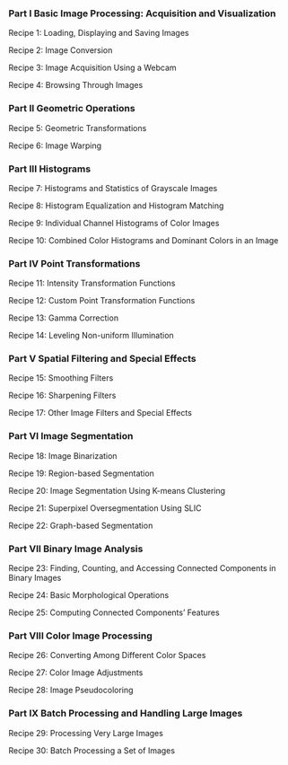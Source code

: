 ### Part I Basic Image Processing: Acquisition and Visualization
Recipe 1: Loading, Displaying and Saving Images

Recipe 2: Image Conversion

Recipe 3: Image Acquisition Using a Webcam

Recipe 4: Browsing Through Images

### Part II Geometric Operations

Recipe 5: Geometric Transformations

Recipe 6: Image Warping

### Part III Histograms

Recipe 7: Histograms and Statistics of Grayscale Images

Recipe 8: Histogram Equalization and Histogram Matching

Recipe 9: Individual Channel Histograms of Color Images

Recipe 10: Combined Color Histograms and Dominant Colors in an Image

### Part IV Point Transformations

Recipe 11: Intensity Transformation Functions

Recipe 12: Custom Point Transformation Functions

Recipe 13: Gamma Correction

Recipe 14: Leveling Non-uniform Illumination

### Part V Spatial Filtering and Special Effects

Recipe 15: Smoothing Filters

Recipe 16: Sharpening Filters

Recipe 17: Other Image Filters and Special Effects

### Part VI Image Segmentation

Recipe 18: Image Binarization

Recipe 19: Region-based Segmentation

Recipe 20: Image Segmentation Using K-means Clustering

Recipe 21: Superpixel Oversegmentation Using SLIC

Recipe 22: Graph-based Segmentation

### Part VII Binary Image Analysis

Recipe 23: Finding, Counting, and Accessing Connected Components in Binary Images

Recipe 24: Basic Morphological Operations

Recipe 25: Computing Connected Components’ Features

### Part VIII Color Image Processing

Recipe 26: Converting Among Different Color Spaces

Recipe 27: Color Image Adjustments

Recipe 28: Image Pseudocoloring

### Part IX Batch Processing and Handling Large Images

Recipe 29: Processing Very Large Images

Recipe 30: Batch Processing a Set of Images
